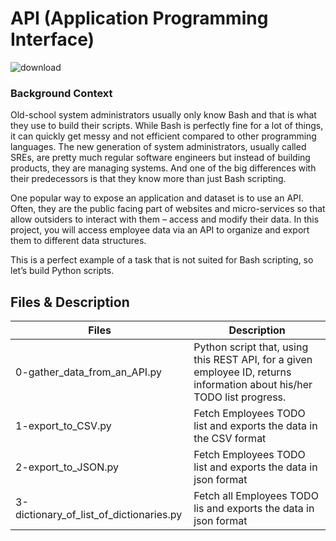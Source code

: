 # API (Application Programming Interface)

![download](https://media.geeksforgeeks.org/wp-content/uploads/20230216170349/What-is-an-API.png)

### Background Context
Old-school system administrators usually only know Bash and that is what they use to build their scripts. While Bash is perfectly fine for a lot of things, it can quickly get messy and not efficient compared to other programming languages. The new generation of system administrators, usually called SREs, are pretty much regular software engineers but instead of building products, they are managing systems. And one of the big differences with their predecessors is that they know more than just Bash scripting.

One popular way to expose an application and dataset is to use an API. Often, they are the public facing part of websites and micro-services so that allow outsiders to interact with them – access and modify their data. In this project, you will access employee data via an API to organize and export them to different data structures.

This is a perfect example of a task that is not suited for Bash scripting, so let’s build Python scripts.


## Files & Description
| Files                  | Description                            |
| --------------------------------------- | -------------------------------------- |
| 0-gather_data_from_an_API.py            | Python script that, using this REST API, for a given employee ID, returns information about his/her TODO list progress. |
| 1-export_to_CSV.py                      | Fetch Employees TODO list and exports the data in the CSV format                                                        |
| 2-export_to_JSON.py                     | Fetch Employees TODO list and exports the data in json format                                                           |
| 3-dictionary_of_list_of_dictionaries.py | Fetch all Employees TODO lis and exports the data in json format                                                        |
